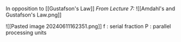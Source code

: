In opposition to [[Gustafson's Law]]
*From Lecture 7:*
![[Amdahl's and Gustafson's Law.png]]

![[Pasted image 20240611162351.png]]
f : serial fraction
P : parallel processing units